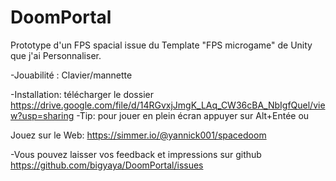 # DoomPortal

Prototype d'un FPS spacial issue du Template "FPS microgame" de Unity que j'ai Personnaliser.


-Jouabilité : Clavier/mannette


-Installation: télécharger le dossier https://drive.google.com/file/d/14RGvxjJmgK_LAq_CW36cBA_NbIgfQuel/view?usp=sharing
-Tip: pour jouer en plein écran appuyer sur Alt+Entée
ou

Jouez sur le Web: https://simmer.io/@yannick001/spacedoom

-Vous pouvez laisser vos feedback et impressions sur github https://github.com/bigyaya/DoomPortal/issues

 
